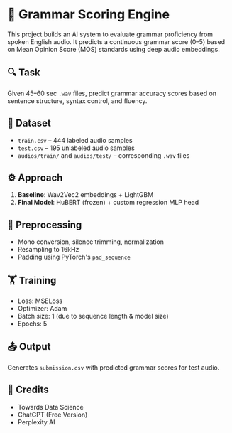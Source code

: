 # 🧠 Grammar Scoring Engine

This project builds an AI system to evaluate grammar proficiency from spoken English audio. It predicts a continuous grammar score (0–5) based on Mean Opinion Score (MOS) standards using deep audio embeddings.

## 🔍 Task
Given 45–60 sec `.wav` files, predict grammar accuracy scores based on sentence structure, syntax control, and fluency.

## 📁 Dataset
- `train.csv` – 444 labeled audio samples
- `test.csv` – 195 unlabeled audio samples
- `audios/train/` and `audios/test/` – corresponding `.wav` files

## ⚙️ Approach
1. **Baseline**: Wav2Vec2 embeddings + LightGBM  
2. **Final Model**: HuBERT (frozen) + custom regression MLP head

## 🧹 Preprocessing
- Mono conversion, silence trimming, normalization
- Resampling to 16kHz
- Padding using PyTorch's `pad_sequence`

## 🏋️ Training
- Loss: MSELoss  
- Optimizer: Adam  
- Batch size: 1 (due to sequence length & model size)  
- Epochs: 5  

## 📤 Output
Generates `submission.csv` with predicted grammar scores for test audio.

## 🙏 Credits
- Towards Data Science
- ChatGPT (Free Version)
- Perplexity AI
